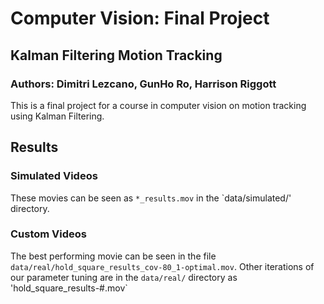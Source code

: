 # Computer Vision: Final Project
## Kalman Filtering Motion Tracking
### Authors: Dimitri Lezcano, GunHo Ro, Harrison Riggott
This is a final project for a course in computer vision on motion tracking using Kalman Filtering.

## Results
### Simulated Videos
These movies can be seen as `*_results.mov` in the `data/simulated/' directory.

### Custom Videos
The best performing movie can be seen in the file `data/real/hold_square_results_cov-80_1-optimal.mov`.
Other iterations of our parameter tuning are in the `data/real/` directory as 'hold_square_results-#.mov`

